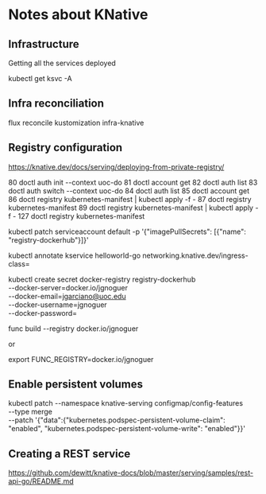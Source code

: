 
# Notes about KNative

## Infrastructure

Getting all the services deployed

kubectl get ksvc -A

## Infra reconciliation

flux reconcile kustomization infra-knative

## Registry configuration

https://knative.dev/docs/serving/deploying-from-private-registry/

   80  doctl auth init --context uoc-do
   81  doctl account get
   82  doctl auth list
   83  doctl auth switch --context uoc-do
   84  doctl auth list
   85  doctl account get
   86  doctl registry kubernetes-manifest | kubectl apply -f -
   87  doctl registry kubernetes-manifest
   89  doctl registry kubernetes-manifest | kubectl apply -f -
  127  doctl registry kubernetes-manifest

kubectl patch serviceaccount default -p '{"imagePullSecrets": [{"name": "registry-dockerhub"}]}'


kubectl annotate kservice helloworld-go networking.knative.dev/ingress-class=


kubectl create secret docker-registry registry-dockerhub \
  --docker-server=docker.io/jgnoguer \
  --docker-email=jgarciano@uoc.edu \
  --docker-username=jgnoguer \
  --docker-password=<dockerpat>

  func build --registry docker.io/jgnoguer 

or

export FUNC_REGISTRY=docker.io/jgnoguer

## Enable persistent volumes

kubectl patch --namespace knative-serving configmap/config-features \
 --type merge \
 --patch '{"data":{"kubernetes.podspec-persistent-volume-claim": "enabled", "kubernetes.podspec-persistent-volume-write": "enabled"}}'

 ## Creating a REST service

 https://github.com/dewitt/knative-docs/blob/master/serving/samples/rest-api-go/README.md

 